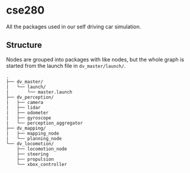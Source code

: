 # cse280

All the packages used in our self driving car simulation.  

## Structure
Nodes are grouped into packages with like nodes, but the whole graph is started from the launch file in `dv_master/launch/`.

```
.
├── dv_master/
|   └── launch/
|       └── master.launch
├── dv_perception/
|   ├── camera
|   ├── lidar
|   ├── odometer
|   ├── gyroscope
|   └── perception_aggregator
├── dv_mapping/
|   ├── mapping_node
|   └── planning_node
└── dv_locomotion/
    ├── locomotion_node
    ├── steering
    ├── propulsion
    └── xbox_controller
```